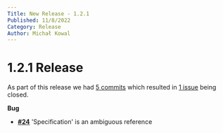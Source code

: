 ```yaml
---
Title: New Release - 1.2.1
Published: 11/8/2022
Category: Release
Author: Michał Kowal
---
```


# 1.2.1 Release

As part of this release we had [5 commits](https://github.com/michalkowal/FluentSpecification/compare/1.2.0...1.2.1) which resulted in [1 issue](https://github.com/michalkowal/FluentSpecification/milestone/5?closed=1) being closed.


__Bug__

- [__#24__](https://github.com/michalkowal/FluentSpecification/issues/24) 'Specification' is an ambiguous reference
